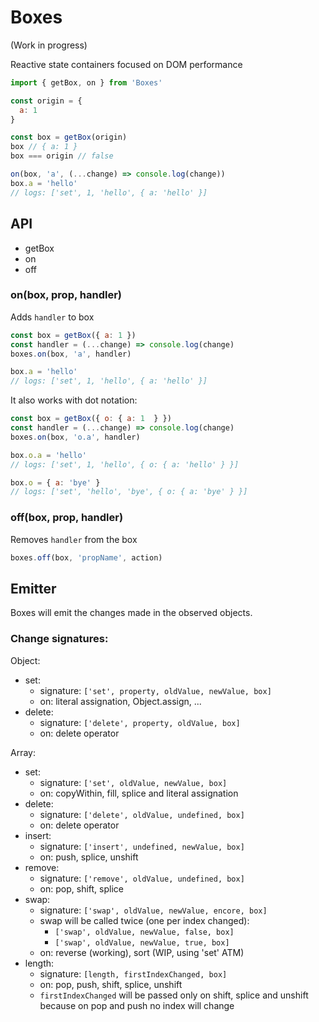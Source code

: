 Boxes
=====

(Work in progress)

Reactive state containers focused on DOM performance

```js
import { getBox, on } from 'Boxes'

const origin = {
  a: 1
}

const box = getBox(origin)
box // { a: 1 }
box === origin // false

on(box, 'a', (...change) => console.log(change))
box.a = 'hello'
// logs: ['set', 1, 'hello', { a: 'hello' }]
```

## API

- getBox
- on
- off

### on(box, prop, handler)

Adds `handler` to box

```js
const box = getBox({ a: 1 })
const handler = (...change) => console.log(change)
boxes.on(box, 'a', handler)

box.a = 'hello'
// logs: ['set', 1, 'hello', { a: 'hello' }]
```

It also works with dot notation:

```js
const box = getBox({ o: { a: 1  } })
const handler = (...change) => console.log(change)
boxes.on(box, 'o.a', handler)

box.o.a = 'hello'
// logs: ['set', 1, 'hello', { o: { a: 'hello' } }]

box.o = { a: 'bye' }
// logs: ['set', 'hello', 'bye', { o: { a: 'bye' } }]
```

### off(box, prop, handler)

Removes `handler` from the box

```js
boxes.off(box, 'propName', action)
```


## Emitter

Boxes will emit the changes made in the observed objects.

### Change signatures:

Object:

- set:
  - signature: `['set', property, oldValue, newValue, box]`
  - on: literal assignation, Object.assign, ...
- delete:
  - signature: `['delete', property, oldValue, box]`
  - on: delete operator

Array:

- set:
  - signature: `['set', oldValue, newValue, box]`
  - on: copyWithin, fill, splice and literal assignation
- delete:
  - signature: `['delete', oldValue, undefined, box]`
  - on: delete operator
- insert:
  - signature: `['insert', undefined, newValue, box]`
  - on: push, splice, unshift
- remove:
  - signature: `['remove', oldValue, undefined, box]`
  - on: pop, shift, splice
- swap:
  - signature: `['swap', oldValue, newValue, encore, box]`
  - swap will be called twice (one per index changed):
    - `['swap', oldValue, newValue, false, box]`
    - `['swap', oldValue, newValue, true, box]`
  - on: reverse (working), sort (WIP, using 'set' ATM)
- length:
  - signature: `[length, firstIndexChanged, box]`
  - on: pop, push, shift, splice, unshift
  - `firstIndexChanged` will be passed only on shift, splice and unshift
    because on pop and push no index will change
